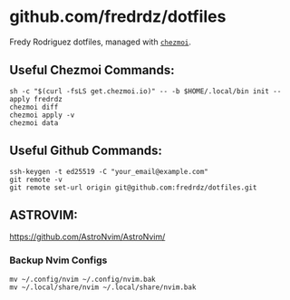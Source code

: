 # github.com/fredrdz/dotfiles

Fredy Rodriguez dotfiles, managed with [`chezmoi`](https://github.com/twpayne/chezmoi).

## Useful Chezmoi Commands:
```
sh -c "$(curl -fsLS get.chezmoi.io)" -- -b $HOME/.local/bin init --apply fredrdz
chezmoi diff
chezmoi apply -v
chezmoi data
```

## Useful Github Commands:
```
ssh-keygen -t ed25519 -C "your_email@example.com"
git remote -v
git remote set-url origin git@github.com:fredrdz/dotfiles.git
```


## ASTROVIM:
https://github.com/AstroNvim/AstroNvim/

### Backup Nvim Configs
```
mv ~/.config/nvim ~/.config/nvim.bak
mv ~/.local/share/nvim ~/.local/share/nvim.bak
```
